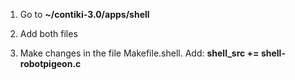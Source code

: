 1. Go to **~/contiki-3.0/apps/shell**

2. Add both files 

3. Make changes in the file Makefile.shell. Add: **shell_src += shell-robotpigeon.c**
